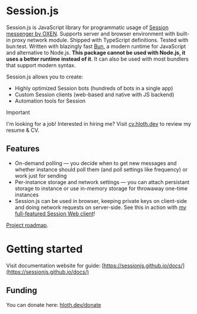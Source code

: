 # Session.js

Session.js is JavaScript library for programmatic usage of [Session messenger by OXEN](https://getsession.org). Supports server and browser environment with built-in proxy network module. Shipped with TypeScript definitions. Tested with bun:test. Written with blazingly fast [Bun](bun.sh), a modern runtime for JavaScript and alternative to Node.js. **This package cannot be used with Node.js, it uses a better runtime instead of it**. It can also be used with most bundlers that support modern syntax.

Session.js allows you to create:
- Highly optimized Session bots (hundreds of bots in a single app)
- Custom Session clients (web-based and native with JS backend)
- Automation tools for Session

> [!IMPORTANT]
> I'm looking for a job! Interested in hiring me? Visit [cv.hloth.dev](https://cv.hloth.dev) to review my resume & CV.

## Features

- On-demand polling — you decide when to get new messages and whether instance should poll them (and poll settings like frequency) or work just for sending
- Per-instance storage and network settings — you can attach persistant storage to instance or use in-memory storage for throwaway one-time instances
- Session.js can be used in browser, keeping private keys on client-side and doing network requests on server-side. See this in action with [my full-featured Session Web client](https://github.com/VityaSchel/session-web)!

[Project roadmap](https://sessionjs.github.io/docs/#roadmap).

# Getting started

Visit documentation website for guide: [https://sessionjs.github.io/docs/](https://sessionjs.github.io/docs/)

## Funding

You can donate here: [hloth.dev/donate](https://hloth.dev/donate)
